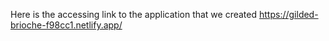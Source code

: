 Here is the accessing link to the application that we created
https://gilded-brioche-f98cc1.netlify.app/
